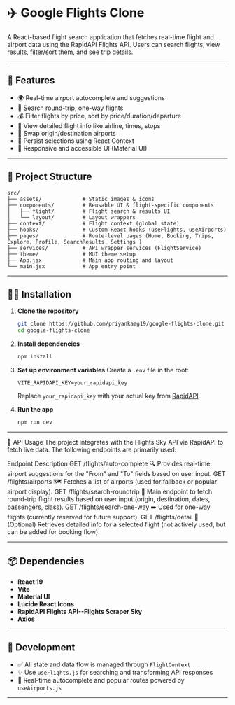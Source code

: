 # ✈️ Google Flights Clone

A React-based flight search application that fetches real-time flight and airport data using the RapidAPI Flights API. Users can search flights, view results, filter/sort them, and see trip details.

---

## 🚀 Features

* 🌍 Real-time airport autocomplete and suggestions
* 🛫 Search round-trip, one-way flights
* 💰 Filter flights by price, sort by price/duration/departure
* 🧳 View detailed flight info like airline, times, stops
* 🔁 Swap origin/destination airports
* 💾 Persist selections using React Context
* 📱 Responsive and accessible UI (Material UI)

---

## 📂 Project Structure

```
src/
├── assets/             # Static images & icons
├── components/         # Reusable UI & flight-specific components
│   ├── flight/         # Flight search & results UI
│   └── layout/         # Layout wrappers
├── context/            # Flight context (global state)
├── hooks/              # Custom React hooks (useFlights, useAirports)
├── pages/              # Route-level pages (Home, Booking, Trips, Explore, Profile, SearchResults, Settings )
├── services/           # API wrapper services (FlightService)
├── theme/              # MUI theme setup
├── App.jsx             # Main app routing and layout
└── main.jsx            # App entry point
```

---

## 🧑‍💻 Installation

1. **Clone the repository**

   ```bash
   git clone https://github.com/priyankaag19/google-flights-clone.git
   cd google-flights-clone
   ```

2. **Install dependencies**

   ```bash
   npm install
   ```

3. **Set up environment variables**
   Create a `.env` file in the root:

   ```
   VITE_RAPIDAPI_KEY=your_rapidapi_key
   ```

   Replace `your_rapidapi_key` with your actual key from [RapidAPI](https://rapidapi.com/skyscanner/api/skyscanner-flight-search).

4. **Run the app**

   ```bash
   npm run dev
   ```

---

🔌 API Usage
The project integrates with the Flights Sky API via RapidAPI to fetch live data. The following endpoints are primarily used:

Endpoint	Description
GET /flights/auto-complete	🔍 Provides real-time airport suggestions for the "From" and "To" fields based on user input.
GET /flights/airports	🗺️ Fetches a list of airports (used for fallback or popular airport display).
GET /flights/search-roundtrip	🔁 Main endpoint to fetch round-trip flight results based on user input (origin, destination, dates, passengers, class).
GET /flights/search-one-way	➡️ Used for one-way flights (currently reserved for future support).
GET /flights/detail	📄 (Optional) Retrieves detailed info for a selected flight (not actively used, but can be added for booking flow).

---

## 📦 Dependencies

* **React 19**
* **Vite**
* **Material UI**
* **Lucide React Icons**
* **RapidAPI Flights API--Flights Scraper Sky**
* **Axios**

---

## 🧪 Development 

* ✅ All state and data flow is managed through `FlightContext`
* ✨ Use `useFlights.js` for searching and transforming API responses
* 📡 Real-time autocomplete and popular routes powered by `useAirports.js`

---
